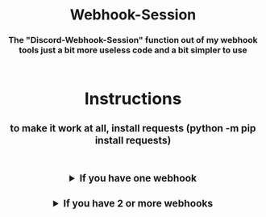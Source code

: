 <div align="center">
  <h1>Webhook-Session</h>
  <h3>The "Discord-Webhook-Session" function out of my webhook tools just a bit more useless code and a bit simpler to use
  <br><br>
    
<div align="center">
  <h1>Instructions</h>
  <h3>to make it work at all, install requests (python -m pip install requests)<br><br>
  <h3><details align="center">
    <summary>If you have one webhook</summary>
    <h5>Replace the line with "YOUR FIRST WEBHOOK HERE" inside the b-config.json file with your webhook<br>
      Your b-config.json file should look something like that: ```
      {
          "webhooks": [
              "https://discord.com/api/webhooks/913484234486870087/51RgnJT0HshyJc5WopMQALbiHdZ87GyOrtGXxhpKyfyJvune1sMywXXM6oOjFnd0LO_C"
          ]
      }
      ```<br>
      Now run the dc-webhook-session.py file it will automaticaly select the first webhook and start the session
  </details>
  <h3><details>
    <summary>If you have 2 or more webhooks</summary>
    <h5>Put each webhook inside one line (just replace the first and second filled out line), <br>BUT the webhook has to be in quotation marks ("). <br>For each webhook add a "," at the end of the last line and do the same thing as in the firstline<br><h2>!!! Watch out the last line with your webhook has to have no "," at the end or it will not work<br>
      <h5>Your b-config.json file should look something like that: ```
      {
          "webhooks": [
              "https://discord.com/api/webhooks/913484234486870087/51RgnJT0HshyJc5WopMQALbiHdZ87GyOrtGXxhpKyfyJvune1sMywXXM6oOjFnd0LO_C",
              "https://discord.com/api/webhooks/925827238274949220/nr7QoFFyu92zzTRdyo6gs7t4G5PsbBoAKa4-b-UKjRxvkKYXvpyFl1R_sdpn35aq9hKJ"
          ]
      }
      ``` (depending on how many webhooks you have)
      Now if you run the dc-webhook-session.py file you will be able to choose which webhook you want to use to open a new session<br>
  </details>
  <br><br>
